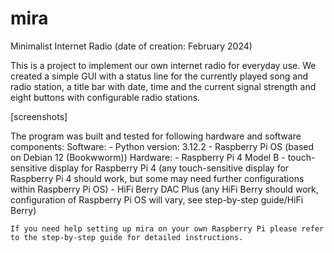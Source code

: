 # mira
Minimalist Internet Radio
(date of creation: February 2024)

This is a project to implement our own internet radio for everyday use. We created a simple GUI with a status line for the currently played song and radio station, a title bar with date, time and the current signal strength and eight buttons with configurable radio stations.


[screenshots]



The program was built and tested for following hardware and software components:
Software:
    - Python version: 3.12.2
    - Raspberry Pi OS (based on Debian 12 (Bookwworm))
Hardware:
    - Raspberry Pi 4 Model B
    - touch-sensitive display for Raspberry Pi 4 (any touch-sensitive display for Raspberry Pi 4 should work, but some may need further configurations within Raspberry Pi OS)
    - HiFi Berry DAC Plus (any HiFi Berry should work, configuration of Raspberry Pi OS will vary, see step-by-step guide/HiFi Berry)


    If you need help setting up mira on your own Raspberry Pi please refer to the step-by-step guide for detailed instructions.